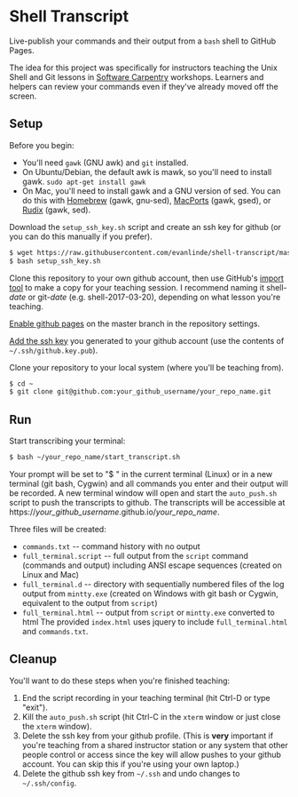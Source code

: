 Shell Transcript
================

Live-publish your commands and their output from a `bash` shell to GitHub Pages.

The idea for this project was specifically for instructors teaching the Unix Shell and Git lessons in [Software Carpentry](https://software-carpentry.org) workshops. Learners and helpers can review your commands even if they've already moved off the screen.


Setup
-----

Before you begin:
* You'll need `gawk` (GNU awk) and `git` installed.
* On Ubuntu/Debian, the default awk is mawk, so you'll need to install gawk.
`sudo apt-get install gawk`
* On Mac, you'll need to install gawk and a GNU version of sed. You can do this with [Homebrew](https://brew.sh/) (gawk, gnu-sed), [MacPorts](https://www.macports.org/) (gawk, gsed), or [Rudix](http://rudix.org/) (gawk, sed).

Download the `setup_ssh_key.sh` script and create an ssh key for github (or you can do this manually if you prefer).
```bash
$ wget https://raw.githubusercontent.com/evanlinde/shell-transcript/master/setup_ssh_key.sh
$ bash setup_ssh_key.sh
```

Clone this repository to your own github account, then use GitHub's [import tool](https://help.github.com/articles/importing-a-repository-with-github-importer/) to make a copy for your teaching session. I recommend naming it shell-*date* or git-*date* (e.g. shell-2017-03-20), depending on what lesson you're teaching.

[Enable github pages](https://help.github.com/articles/configuring-a-publishing-source-for-github-pages/#enabling-github-pages-to-publish-your-site-from-master-or-gh-pages) on the master branch in the repository settings.

[Add the ssh key](https://help.github.com/articles/adding-a-new-ssh-key-to-your-github-account/) you generated to your github account (use the contents of `~/.ssh/github.key.pub`).

Clone your repository to your local system (where you'll be teaching from).
```bash
$ cd ~
$ git clone git@github.com:your_github_username/your_repo_name.git
```


Run
---

Start transcribing your terminal:
```bash
$ bash ~/your_repo_name/start_transcript.sh
```
Your prompt will be set to "$ " in the current terminal (Linux) or in a new terminal (git bash, Cygwin) and all commands you enter and their output will be recorded. A new terminal window will open and start the `auto_push.sh` script to push the transcripts to github. The transcripts will be accessible at https://*your_github_username*.github.io/*your_repo_name*.

Three files will be created:
* `commands.txt` -- command history with no output
* `full_terminal.script` -- full output from the `script` command (commands and output) including ANSI escape sequences (created on Linux and Mac)
* `full_terminal.d` -- directory with sequentially numbered files of the log output from `mintty.exe` (created on Windows with git bash or Cygwin, equivalent to the output from `script`)
* `full_terminal.html` -- output from `script` or `mintty.exe` converted to html
The provided `index.html` uses jquery to include `full_terminal.html` and `commands.txt`.


Cleanup
-------

You'll want to do these steps when you're finished teaching:
1. End the script recording in your teaching terminal (hit Ctrl-D or type "exit").
2. Kill the `auto_push.sh` script (hit Ctrl-C in the `xterm` window or just close the `xterm` window).
3. Delete the ssh key from your github profile. (This is **very** important if you're teaching from a shared instructor station or any system that other people control or access since the key will allow pushes to your github account. You can skip this if you're using your own laptop.)
4. Delete the github ssh key from `~/.ssh` and undo changes to `~/.ssh/config`.

